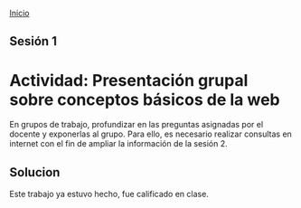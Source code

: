 <!-- No borrar o modificar -->
[Inicio](./index.md)

## Sesión 1 

# Actividad: Presentación grupal sobre conceptos básicos de la web

En grupos de trabajo, profundizar en las preguntas asignadas por el docente y exponerlas al grupo. Para ello, es necesario realizar consultas en internet con el fin de ampliar la información de la sesión 2.

## Solucion

Este trabajo ya estuvo hecho, fue calificado en clase.







